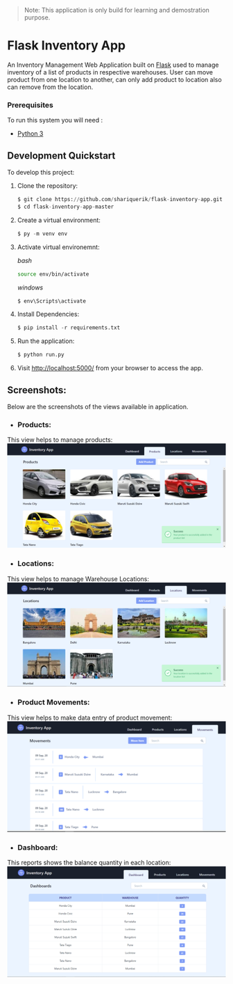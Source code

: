 > Note: This application is only build for learning and demostration purpose.

# Flask Inventory App

An Inventory Management Web Application built on [Flask](http://flask.pocoo.org/) used to manage inventory of a list of products in respective warehouses. User can move product from one location to another, can only add product to location also can remove from the location.

### Prerequisites

To run this system you will need :

- [Python 3](https://www.python.org/downloads/)


## Development Quickstart

To develop this project:

1.  Clone the repository:

    ```python
    $ git clone https://github.com/shariquerik/flask-inventory-app.git
    $ cd flask-inventory-app-master
    ```

2.  Create a virtual environment:

    ```python
    $ py -m venv env
    ```
    
3.  Activate virtual environemnt:

    *bash*
    
    ```sh
    source env/bin/activate
    ```

    
    *windows*
    ```ps
    $ env\Scripts\activate
    ```
    
4. Install Dependencies:

    ```python
    $ pip install -r requirements.txt
    ```
    
5. Run the application:

    ```python
    $ python run.py
    ```
    
6. Visit [http://localhost:5000/](http://localhost:5000/) from your browser to access the app.
    


## Screenshots:

Below are the screenshots of the views available in application. 

- ### Products:
This view helps to manage products:
![Products page](screenshots/allProducts.PNG "Products View")


- ### Locations:
This view helps to manage Warehouse Locations:
![Locations page](screenshots/allLocations.PNG "Locations View")


- ### Product Movements:
This view helps to make data entry of product movement:
![Product Movements page](screenshots/allMovements.PNG "Movements View")


- ### Dashboard:
This reports shows the balance quantity in each location:
![Dasboard page](screenshots/dashboard.PNG "Dashboard")
